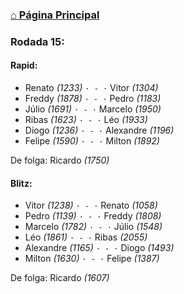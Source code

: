 ### [⌂ Página Principal](https://grupo-de-xadrez.github.io/)

### Rodada 15:

#### Rapid:

* Renato *(1233)* `· - ·` Vitor *(1304)*  
* Freddy *(1878)* `· - ·` Pedro *(1183)*  
* Júlio *(1691)* `· - ·` Marcelo *(1950)*  
* Ribas *(1623)* `· - ·` Léo *(1933)*  
* Diogo *(1236)* `· - ·` Alexandre *(1196)*  
* Felipe *(1590)* `· - ·` Milton *(1892)*  

De folga: Ricardo *(1750)*

#### Blitz:

* Vitor *(1238)* `· - ·` Renato *(1058)*  
* Pedro *(1139)* `· - ·` Freddy *(1808)*  
* Marcelo *(1782)* `· - ·` Júlio *(1548)*  
* Léo *(1861)* `· - ·` Ribas *(2055)*  
* Alexandre *(1165)* `· - ·` Diogo *(1493)*  
* Milton *(1630)* `· - ·` Felipe *(1387)*  

De folga: Ricardo *(1607)*

